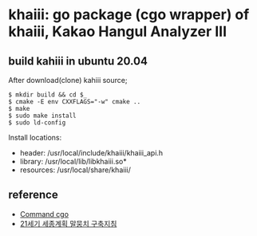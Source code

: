 # khaiii: go package (cgo wrapper) of khaiii, Kakao Hangul Analyzer III

## build kahiii in ubuntu 20.04

After download(clone) kahiii source;

    $ mkdir build && cd $_
    $ cmake -E env CXXFLAGS="-w" cmake ..
    $ make
    $ sudo make install
    $ sudo ld-config

Install locations:

* header: /usr/local/include/khaiii/khaiii_api.h
* library: /usr/local/lib/libkhaiii.so*
* resources: /usr/local/share/khaiii/


## reference

* [Command cgo](https://golang.org/cmd/cgo/)
* [21세기 세종계획 말뭉치 구축지침](https://ithub.korean.go.kr/user/total/referenceView.do?boardSeq=5&articleSeq=103&boardGb=T&isInsUpd=&boardType=CORPUS)
